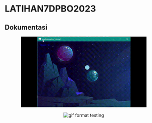 # LATIHAN7DPBO2023

## Dokumentasi
<p align="center">
  <img src="https://github.com/Azzahrasth/LATIHAN7DPBO2023/blob/main/dokumentasi.gif" alt="gif format testing"/>
</p>
<p align="center">
  <img src="https://github.com/Azzahrasth/LATIHAN7DPBO2023/blob/main/dokumentasi lp7.gif" alt="gif format testing"/>
</p>
